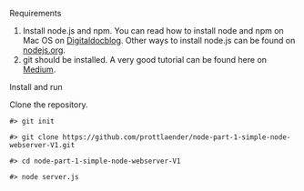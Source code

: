 Requirements

1. Install node.js and npm.
You can read how to install node and npm on Mac OS on [Digitaldocblog](https://digitaldocblog.com/singleblog?article=1). Other ways to install node.js can be found on [nodejs.org](https://nodejs.org/en/download/).
2. git should be installed. A very good tutorial can be found here on [Medium](https://medium.com/@george.seif94/a-full-tutorial-on-how-to-use-github-88466bac7d42).

Install and run

Clone the repository.

```
#> git init

#> git clone https://github.com/prottlaender/node-part-1-simple-node-webserver-V1.git

#> cd node-part-1-simple-node-webserver-V1

#> node server.js

```
